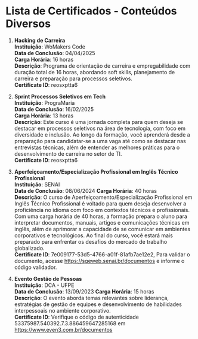 # Lista de Certificados - Conteúdos Diversos

1. **Hacking de Carreira**  
**Instituição**: WoMakers Code  
**Data de Conclusão**: 04/04/2025  
**Carga Horária**: 16 horas  
**Descrição**: Programa de orientação de carreira e
empregabilidade com duração total de 16 horas, abordando soft skills, planejamento de carreira e preparação para processos seletivos.  
**Certificate ID**: reosxptta6

2. **Sprint Processos Seletivos em Tech**  
**Instituição**: PrograMaria  
**Data de Conclusão**: 16/02/2025  
**Carga Horária**: 13 horas  
**Descrição**: Este curso é uma jornada completa para quem deseja se destacar em processos seletivos na área de tecnologia, com foco em diversidade e inclusão. Ao longo da formação, você aprenderá desde a preparação para candidatar-se a uma vaga até como se destacar nas entrevistas técnicas, além de entender as melhores práticas para o desenvolvimento de carreira no setor de TI.  
**Certificate ID**: reosxptta6

3. **Aperfeiçoamento/Especialização Profissional em Inglês Técnico Profissional**  
**Instituição**: SENAI  
**Data de Conclusão**: 08/06/2024 
**Carga Horária**: 40 horas  
**Descrição**: O curso de Aperfeiçoamento/Especialização Profissional em Inglês Técnico Profissional é voltado para quem deseja desenvolver a proficiência no idioma com foco em contextos técnicos e profissionais. Com uma carga horária de 40 horas, a formação prepara o aluno para interpretar documentos, manuais, artigos e comunicações técnicas em inglês, além de aprimorar a capacidade de se comunicar em ambientes corporativos e tecnológicos. Ao final do curso, você estará mais preparado para enfrentar os desafios do mercado de trabalho globalizado.  
**Certificate ID**: 7e009177-53d5-4766-a01f-81afb7ae12e2, Para validar o documento, acesse https://sgeweb.senai.br/documentos e informe o código validador.

4. **Evento Gestão de Pessoas**  
**Instituição**: DCA - UFPE  
**Data de Conclusão**: 13/09/2023
**Carga Horária**: 15 horas  
**Descrição**: O evento aborda temas relevantes sobre liderança, estratégias de gestão de equipes e desenvolvimento de habilidades interpessoais no ambiente corporativo.  
**Certificate ID**: Verifique o código de autenticidade 53375987.540392.7.3.886459647285168 em https://www.even3.com.br/documentos

